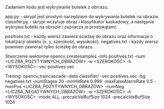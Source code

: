 
Zadaniem kodu jest wykrywanie butelek z obrrazu.


app.py - skrypt jest prostym narzędziem do wykrywania butelek na obrazie.
classifer.py - skrypt wczytuje obraz i klasyfikator kaskadowy, a następnie wykrywa butelki na obrazie i zaznacza je prostokątami. 

positives.txt - każdy wiersz zawiera ścieżkę do obrazu oraz informacje o lokalizacji obiektu (x, y, szerokość, wysokość).
negatives.txt - każdy wiersz powinien zawierać tylko ścieżkę do obrazu.


Stworzenie wektorów
opencv_createsamples -info positives.txt -num <LICZBA_POZYTYWNYCH_OBRAZÓW> -w <SZEROKOŚĆ> -h <WYSOKOŚĆ> -vec positives.vec

Trening:
opencv_traincascade -data classifier/ -vec positives.vec -bg negatives.txt -numStages 20 -minHitRate 0.999 -maxFalseAlarmRate 0.5 -numPos <LICZBA_POZYTYWNYCH_OBRAZÓW> -numNeg <LICZBA_NEGATYWNYCH_OBRAZÓW> -w <SZEROKOŚĆ> -h <WYSOKOŚĆ> -mode ALL -precalcValBufSize 1024 -precalcIdxBufSize 1024

